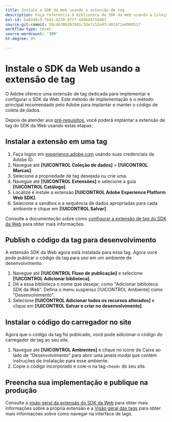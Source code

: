 ```yaml
---
title: Instale o SDK da Web usando a extensão de tag
description: Faça referência à biblioteca do SDK da Web usando a Coleção de dados da Adobe Experience Cloud.
exl-id: ba8348c9-f642-4230-9f7f-4496d4154d83
source-git-commit: 58cd6300307881c3de7c52e07c401bf2ed908517
workflow-type: tm+mt
source-wordcount: '309'
ht-degree: 0%

---
```


# Instale o SDK da Web usando a extensão de tag

O Adobe oferece uma extensão de tag dedicada para implementar e configurar o SDK da Web. Este método de implementação é o método principal recomendado pelo Adobe para implantar e manter o código de coleta de dados.

Depois de atender aos [pré-requisitos](overview.md), você poderá implantar a extensão de tag do SDK da Web usando estas etapas:

## Instalar a extensão em uma tag

1. Faça logon em [experience.adobe.com](https://experience.adobe.com) usando suas credenciais da Adobe ID.
1. Navegue até **[!UICONTROL Coleção de dados]** > **[!UICONTROL Marcas]**.
1. Selecione a propriedade de tag desejada ou crie uma.
1. Navegue até **[!UICONTROL Extensões]** e selecione a guia **[!UICONTROL Catálogo]**.
1. Localize e instale a extensão **[!UICONTROL Adobe Experience Platform Web SDK]**.
1. Selecione a sandbox e a sequência de dados apropriadas para cada ambiente e clique em **[!UICONTROL Salvar]**.

Consulte a documentação sobre como [configurar a extensão de tag do SDK da Web](../../tags/extensions/client/web-sdk/web-sdk-extension-configuration.md) para obter mais informações.

## Publish o código da tag para desenvolvimento

A extensão SDK da Web agora está instalada para essa tag. Agora você pode publicar o código da tag para uso em um ambiente de desenvolvimento.

1. Navegue até **[!UICONTROL Fluxo de publicação]** e selecione **[!UICONTROL Adicionar biblioteca]**.
1. Dê a essa biblioteca o nome que desejar, como &quot;Adicionar biblioteca SDK da Web&quot;. Defina o menu suspenso [!UICONTROL Ambiente] como &quot;Desenvolvimento&quot;.
1. Selecione **[!UICONTROL Adicionar todos os recursos alterados]** e clique em **[!UICONTROL Salvar e criar no desenvolvimento]**.

## Instalar o código do carregador no site

Agora que o código da tag foi publicado, você pode adicionar o código do carregador de tag ao seu site.

1. Navegue até **[!UICONTROL Ambientes]** e clique no ícone de Caixa ao lado de &quot;Desenvolvimento&quot; para abrir uma janela modal que contém instruções de instalação para esse ambiente.
1. Copie o código incorporado e cole-o na tag `<head>` do seu site.

## Preencha sua implementação e publique na produção

Consulte a [visão geral da extensão do SDK da Web](../../tags/extensions/client/web-sdk/overview.md) para obter mais informações sobre a própria extensão e a [Visão geral das tags](../../tags/home.md) para obter mais informações sobre como navegar na interface de tags.
